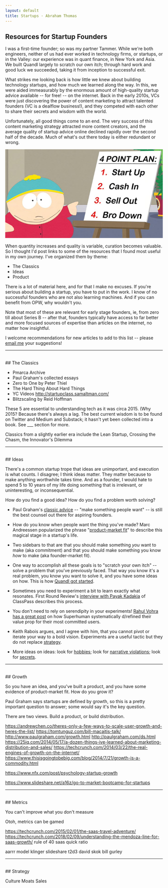 ```yaml
---
layout: default
title: Startups · Abraham Thomas
---
```


## Resources for Startup Founders

I was a first-time founder; so was my partner Tammer.  While we're both engineers, neither of us had ever worked in technology firms, or startups, or in the Valley: our experience was in quant finance, in New York and Asia.  We built Quandl largely to scratch our own itch; through hard work and good luck we succeeded, taking it from inception to successful exit. 

What strikes me looking back is how little we knew about building technology startups, and how much we learned along the way.  In this, we were aided immeasurably by the enormous amount of high-quality startup advice available -- for free! -- on the internet.  Back in the early 2010s, VCs were just discovering the power of content marketing to attract talented founders (VC is a dealflow business!), and they competed with each other to share their secrets and wisdom with the world.  

Unfortunately, all good things come to an end.  The very success of this content marketing strategy attracted more content creators, and the average quality of startup advice online declined rapidly over the second half of the decade.  Much of what's out there today is either redundant or wrong. 

<img src="/assets/img/south-park-bro-down.jpeg" alt="Startups" class="image">

When quantity increases and quality is variable, curation becomes valuable.  So I thought I'd post links to some of the resources that I found most useful in my own journey.  I've organized them by theme:

- The Classics
- Ideas
- Product

There is a lot of material here, and for that I make no excuses.  If you're serious about building a startup, you have to put in the work.  I know of no successful founders who are not also learning machines.  And if you can benefit from OPW, why wouldn't you. 

Note that most of these are relevant for early stage founders, ie, from zero till about Series B -- after that, founders typically have access to far better and more focused sources of expertise than articles on the internet, no matter how insightful.

I welcome recommendations for new articles to add to this list -- please [email me] your suggestions!  

[email me]: mailto:athos1@gmail.com 

-----


<br/>  
## The Classics



- Pmarca Archive
- Paul Graham's collected essays
- Zero to One by Peter Thiel
- The Hard Thing About Hard Things
- YC Videos  http://startupclass.samaltman.com/
- Blitzscaling by Reid Hoffman


These 5 are essential to understanding tech as it was circa 2015.  (Why 2015?  Because there's always a lag.  The best current wisdom is to be found on Twitter and Medium and Substack; it hasn't yet been collected into a book.  See ___ section for more.

Classics from a slightly earlier era include the Lean Startup, Crossing the Chasm, the Innovator's Dilemma



-----

<br/>  
## Ideas 

There's a common startup trope that ideas are unimportant, and execution is what counts.  I disagree; I think ideas matter.  They matter because to make anything worthwhile takes time.  And as a founder, I would hate to spend 5 to 10 years of my life doing something that is irrelevant, or uninteresting, or inconsequential.

How do you find a good idea?  How do you find a problem worth solving?  

- Paul Graham's [classic advice](http://www.paulgraham.com/start.html) -- "make something people want" -- is still the best counsel out there for aspiring founders.   

- How do you know when people want the thing you've made?  Marc Andreessen popularized the phrase "[product-market fit](https://pmarchive.com/guide_to_startups_part4.html)" to describe this magical stage in a startup's life. 

- Two sidebars to that are that you should make something *you* want to make (aka commitment) and that you should make something you know *how* to make (aka founder-market fit).

- One way to accomplish all these goals is to "scratch your own itch" -- solve a problem that you've previously faced.  That way you know it's a real problem, you know you want to solve it, and you have some ideas on how.  This is how [Quandl got started](/about#technology).

- Sometimes you need to experiment a bit to learn exactly what resonates.  First Round Review's [interview with Payak Kadakia](https://firstround.com/review/classpass-founder-on-how-marketplace-startups-can-achieve-product-market-fit/) of ClassPass describes this process.

- You don't need to rely on serendipity in your experiments!  [Rahul Vohra has a great post](https://firstround.com/review/how-superhuman-built-an-engine-to-find-product-market-fit/) on how Superhuman systematically d/refined their value prop for their most committed users. 

- Keith Rabois argues, and I agree with him, that you cannot pivot or iterate your way to a bold vision.  Experiments are a useful tactic but they do not replace [strategy](https://twitter.com/rabois/status/870673635375104000).  

- More ideas on ideas: look for [hobbies](https://cdixon.org/2013/03/02/what-the-smartest-people-do-on-the-weekend-is-what-everyone-else-will-do-during-the-week-in-ten-years); look for [narrative violations](http://www.bedrockcap.com/letter); look for [secrets](https://blakemasters.com/post/22866240816/peter-thiels-cs183-startup-class-11-notes).

-----

<br/>  
## Growth

So you have an idea, and you've built a product, and you have some evidence of product-market fit.  How do you grow it?  

Paul Graham says startups are defined by growth, so this is a pretty important question to answer; some would say it's the key question.

There are two views.  Build a product, or build distribution.


https://andrewchen.co/theres-only-a-few-ways-to-scale-user-growth-and-heres-the-list/
https://tomtunguz.com/bill-macaitis-talk/ 
http://www.paulgraham.com/growth.html 
http://paulgraham.com/ds.html 
https://25iq.com/2014/05/17/a-dozen-things-ive-learned-about-marketing-distribution-and-sales/
https://techcrunch.com/2014/03/22/the-real-engines-of-growth-on-the-internet/
https://www.thisisgoingtobebig.com/blog/2014/7/21/growth-is-a-commodity.html

https://www.nfx.com/post/psychology-startup-growth

https://www.slideshare.net/a16z/go-to-market-bootcamp-for-startups


-----

<br/>  
## Metrics


You can't improve what you don't measure

Otoh, metrics can be gamed


https://techcrunch.com/2015/02/01/the-saas-travel-adventure/
https://techcrunch.com/2018/02/09/understanding-the-mendoza-line-for-saas-growth/ 
rule of 40
saas quick ratio

aarrr model
klinger slideshare
t2d3
david skok
bill gurley


-----

<br/>  
## Strategy


Culture
Moats
Sales



